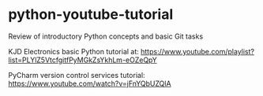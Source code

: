 # python-youtube-tutorial

Review of introductory Python concepts and basic Git tasks

KJD Electronics basic Python tutorial at:
https://www.youtube.com/playlist?list=PLYlZ5VtcfgitfPyMGkZsYkhLm-eOZeQpY

PyCharm version control services tutorial:
https://www.youtube.com/watch?v=jFnYQbUZQlA
